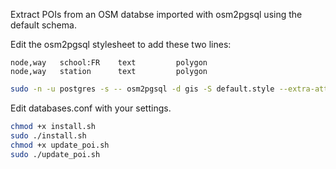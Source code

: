 Extract POIs from an OSM databse imported with osm2pgsql using the default schema.

Edit the osm2pgsql stylesheet to add these two lines:

```
node,way   school:FR    text         polygon
node,way   station      text         polygon
```

```sh
sudo -n -u postgres -s -- osm2pgsql -d gis -S default.style --extra-attributes mp.osm.bz2 
```

Edit databases.conf with your settings.

```sh
chmod +x install.sh
sudo ./install.sh
chmod +x update_poi.sh
sudo ./update_poi.sh
```
